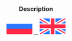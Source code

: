 <h3 align="center">Description</h3>



<p align="center">
  <a href="docs/ru.md"><img src="docs/ru_icon.svg" width="70"></a>
  <a>__</a>
  <a href="docs/en.md"><img src="docs/en_icon.svg" width="70"></a>
</p>
